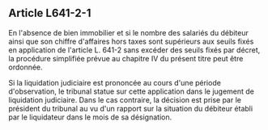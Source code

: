Article L641-2-1
----
En l'absence de bien immobilier et si le nombre des salariés du débiteur ainsi
que son chiffre d'affaires hors taxes sont supérieurs aux seuils fixés en
application de l'article L. 641-2 sans excéder des seuils fixés par décret, la
procédure simplifiée prévue au chapitre IV du présent titre peut être ordonnée.

Si la liquidation judiciaire est prononcée au cours d'une période d'observation,
le tribunal statue sur cette application dans le jugement de liquidation
judiciaire. Dans le cas contraire, la décision est prise par le président du
tribunal au vu d'un rapport sur la situation du débiteur établi par le
liquidateur dans le mois de sa désignation.
